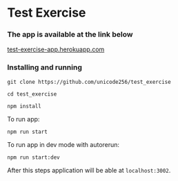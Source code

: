 # Test Exercise
### The app is available at the link below
[test-exercise-app.herokuapp.com](https://test-exercise-app.herokuapp.com/)

### Installing and running
```
git clone https://github.com/unicode256/test_exercise
```
```
cd test_exercise
```
```
npm install
```
To run app:
```
npm run start
```
To run app in dev mode with autorerun:
```
npm run start:dev
```
After this steps application will be able at `localhost:3002`.
